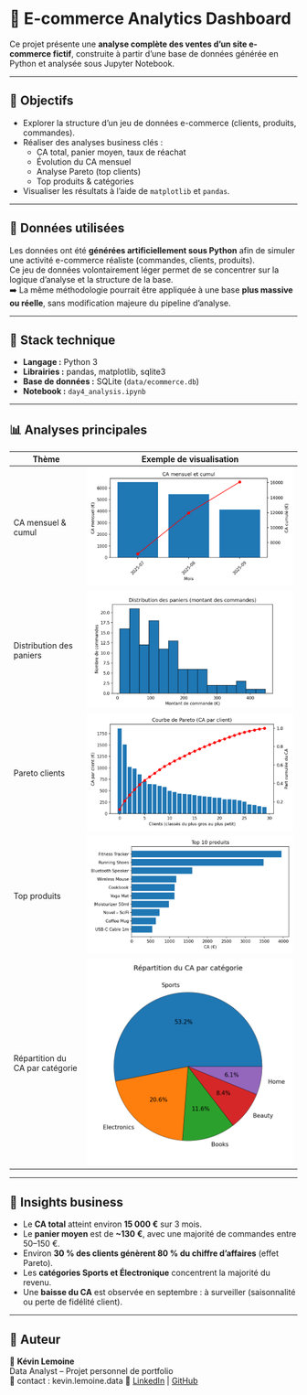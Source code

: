 # 🛒 E-commerce Analytics Dashboard

Ce projet présente une **analyse complète des ventes d’un site e-commerce fictif**, construite à partir d’une base de données générée en Python et analysée sous Jupyter Notebook.

---

## 🎯 Objectifs
- Explorer la structure d’un jeu de données e-commerce (clients, produits, commandes).
- Réaliser des analyses business clés :  
  - CA total, panier moyen, taux de réachat  
  - Évolution du CA mensuel  
  - Analyse Pareto (top clients)  
  - Top produits & catégories
- Visualiser les résultats à l’aide de `matplotlib` et `pandas`.

---

## 🧮 Données utilisées
Les données ont été **générées artificiellement sous Python** afin de simuler une activité e-commerce réaliste (commandes, clients, produits).  
Ce jeu de données volontairement léger permet de se concentrer sur la logique d’analyse et la structure de la base.  
➡️ La même méthodologie pourrait être appliquée à une base **plus massive ou réelle**, sans modification majeure du pipeline d’analyse.

---

## 🧩 Stack technique
- **Langage :** Python 3  
- **Librairies :** pandas, matplotlib, sqlite3  
- **Base de données :** SQLite (`data/ecommerce.db`)  
- **Notebook :** `day4_analysis.ipynb`

---

## 📊 Analyses principales

| Thème | Exemple de visualisation |
|-------|---------------------------|
| CA mensuel & cumul | ![CA](reports/figures/ca_mensuel_cumul.png) |
| Distribution des paniers | ![Paniers](reports/figures/distribution_paniers.png) |
| Pareto clients | ![Pareto](reports/figures/pareto_clients.png) |
| Top produits | ![Top produits](reports/figures/top10_produits.png) |
| Répartition du CA par catégorie | ![Catégories](reports/figures/ca_par_categorie.png) |

---

## 🔎 Insights business
- Le **CA total** atteint environ **15 000 €** sur 3 mois.  
- Le **panier moyen** est de **~130 €**, avec une majorité de commandes entre 50–150 €.  
- Environ **30 % des clients génèrent 80 % du chiffre d’affaires** (effet Pareto).  
- Les **catégories Sports et Électronique** concentrent la majorité du revenu.  
- Une **baisse du CA** est observée en septembre : à surveiller (saisonnalité ou perte de fidélité client).

---

## 🚀 Auteur
👤 **Kévin Lemoine**  
Data Analyst – Projet personnel de portfolio  
📧 contact : kevin.lemoine.data
🔗 [LinkedIn](https://www.linkedin.com/in/kevin-lemoine-2313701b8/) | [GitHub](https://github.com/kevinlemoinedata)